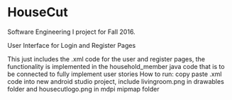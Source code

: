 # HouseCut
Software Engineering I project for Fall 2016.

User Interface for Login and Register Pages

This just includes the .xml code for the user and register pages, the functionality is implemented in the household_member java code that is to be connected to fully implement user stories
How to run: copy paste .xml code into new android studio project, include livingroom.png in drawables folder and housecutlogo.png in mdpi mipmap folder
